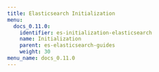 ```yaml
---
title: Elasticsearch Initialization
menu:
  docs_0.11.0:
    identifier: es-initialization-elasticsearch
    name: Initialization
    parent: es-elasticsearch-guides
    weight: 30
menu_name: docs_0.11.0
---
```


